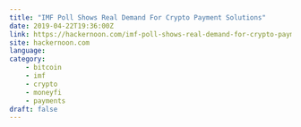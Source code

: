 ```yaml
---
title: "IMF Poll Shows Real Demand For Crypto Payment Solutions"
date: 2019-04-22T19:36:00Z
link: https://hackernoon.com/imf-poll-shows-real-demand-for-crypto-payment-solutions-9bdfc21a25e6?source=rss----3a8144eabfe3---4
site: hackernoon.com
language: 
category:
	- bitcoin
	- imf
	- crypto
	- moneyfi
	- payments
draft: false
---
```

